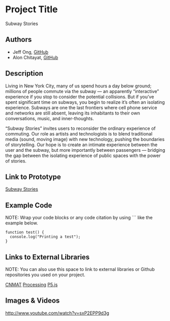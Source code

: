 # Project Title
Subway Stories

## Authors
- Jeff Ong, [GitHub](http://www.github.com/jffng "GitHub")
- Alon Chitayat, [GitHub](http://www.github.com/animishmish "GitHub")

## Description
Living in New York City, many of us spend hours a day below ground; millions of people commute via the subway — an apparently “interactive” experience if you stop to consider the potential collisions. But if you’ve spent significant time on subways, you begin to realize it’s often an isolating experience. Subways are one the last frontiers where cell phone service and networks are still absent, leaving its inhabitants to their own conversations, music, and inner-thoughts. 

“Subway Stories” invites users to reconsider the ordinary experience of commuting. Our role as artists and technologists is to blend traditional media (sound, moving image) with new technology, pushing the boundaries of storytelling. Our hope is to create an intimate experience between the user and the subway, but more importantly between passengers — bridging the gap between the isolating experience of public spaces with the power of stories.

## Link to Prototype
[Subway Stories](http://www.subwaystories.net "Subway Stories Home")

## Example Code
NOTE: Wrap your code blocks or any code citation by using ``` like the example below.
```
function test() {
  console.log("Printing a test");
}
```
## Links to External Libraries
 NOTE: You can also use this space to link to external libraries or Github repositories you used on your project.

[CNMAT](http://archive.cnmat.berkeley.edu/OpenSoundControl/ "OSC / CNMAT")
[Processing](http://processing.org/ "Processing")
[P5.js](http://p5js.org/ "P5.js")

## Images & Videos
http://www.youtube.com/watch?v=sxP2EPP9d3g

<!-- ![Cover Image](http://www.subwaystories.net/wp-content/uploads/2013/12/slidshow_template_people1.jpg "Cover Image") -->